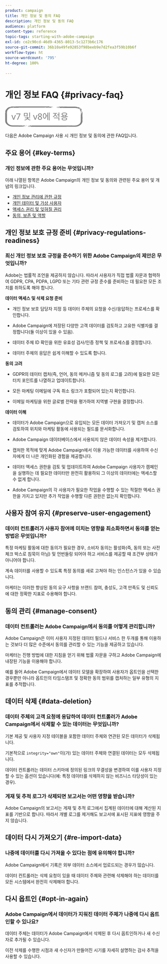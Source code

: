 ```yaml
---
product: campaign
title: 개인 정보 및 동의 FAQ
description: 개인 정보 및 동의 FAQ
audience: platform
content-type: reference
topic-tags: starting-with-adobe-campaign
exl-id: ce2c90cd-46d9-4365-8013-5c1273b6c176
source-git-commit: 36b10a49fe92853f98beeb9e7d2fea3f59b10b6f
workflow-type: ht
source-wordcount: '795'
ht-degree: 100%

---
```


# 개인 정보 FAQ {#privacy-faq}

![](../../assets/common.svg)

다음은 Adobe Campaign 사용 시 개인 정보 및 동의에 관한 FAQ입니다.

## 주요 용어 {#key-terms}

### 개인 정보에 관한 주요 용어는 무엇입니까?

아래 나열된 항목은 Adobe Campaign의 개인 정보 및 동의와 관련된 주요 용어 및 개념의 링크입니다.

* [개인 정보 관리에 관한 규정](../../platform/using/privacy-management.md#privacy-management-regulations)
* [개인 데이터 및 가상 사용자](../../platform/using/privacy-and-recommendations.md#personal-data)
* [액세스 권리 및 잊혀질 권리](../../platform/using/privacy-management.md#right-access-forgotten)
* [동의, 보존 및 역할](../../platform/using/privacy-management.md#consent-retention-roles)

## 개인 정보 보호 규정 준비 {#privacy-regulations-readiness}

### 최신 개인 정보 보호 규정을 준수하기 위한 Adobe Campaign의 제안은 무엇입니까?

Adobe는 법률적 조언을 제공하지 않습니다. 따라서 사용자가 직접 법률 자문과 협력하여 GDPR, CPA, PDPA, LGPD 또는 기타 관련 규정 준수를 준비하는 데 필요한 모든 조치를 취하도록 해야 합니다.

**데이터 액세스 및 삭제 요청 준비**

* 개인 정보 보호 담당자 지정 등 데이터 주체의 요청을 수신/응답하는 프로세스를 확인합니다.

* Adobe Campaign에 저장된 다양한 고객 데이터를 검토하고 고유한 식별자를 결정합니다(둘 이상이 있을 수 있음).

* 데이터 주체 ID 확인을 위한 유효성 검사/인증 정책 및 프로세스를 결정합니다.

* 데이터 주체의 응답은 쉽게 이해할 수 있도록 합니다.

**동의 고려**

* GDPR의 데이터 캡처(즉, 언어, 동의 메커니즘 및 동의 로그를 고려)에 필요한 모든 터치 포인트를 나열하고 업데이트합니다.

* 모든 마케팅 이메일에 구독 취소 링크가 포함되어 있는지 확인합니다.

* 이메일 마케팅을 위한 글로벌 전략을 평가하여 지역별 구현을 결정합니다.

**데이터 이해**

* 데이터가 Adobe Campaign으로 유입되는 모든 데이터 가져오기 및 캡처 소스를 검토하여 위치와 마케팅 활동에 사용되는 필드를 문서화합니다.

* Adobe Campaign 데이터베이스에서 사용되지 않은 데이터 속성을 제거합니다.

* 캡처한 목적에 맞게 Adobe Campaign에서 이용 가능한 데이터를 사용하여 수신자에게 더 나은 개인화된 경험을 제공합니다.

* 데이터 액세스 권한을 검토 및 업데이트하여 Adobe Campaign 사용자가 캠페인을 실행하는 데 필요한 데이터만 완전히 활용하되 그 이상의 데이터에는 액세스할 수 없게 합니다.

* Adobe Campaign의 각 사용자가 필요한 작업을 수행할 수 있는 적절한 액세스 권한을 가지고 있지만 추가 작업을 수행할 다른 권한은 없는지 확인합니다.

## 사용자 참여 유지 {#preserve-user-engagement}

### 데이터 컨트롤러가 사용자 참여에 미치는 영향을 최소화하면서 동의를 얻는 방법은 무엇입니까?

특정 마케팅 활동에 대한 동의가 필요한 경우, 소비자 동의는 활성화(즉, 동의 또는 사전 체크 박스로 침묵이 아님) 및 언번들링 되어야 하고 서비스를 제공할 때 조건부 상태가 아니어야 합니다.

계속 데이터를 사용할 수 있도록 특정 동의를 새로 고쳐야 하는 인스턴스가 있을 수 있습니다.

마케터는 이러한 향상된 동의 요구 사항을 브랜드 참여, 충성도, 고객 만족도 및 신뢰도에 대한 정확한 지표로 수용해야 합니다.

## 동의 관리 {#manage-consent}

### 데이터 컨트롤러는 Adobe Campaign에서 동의를 어떻게 관리합니까?

Adobe Campaign은 이미 사용자 지정된 데이터 필드나 서비스 한 두개를 통해 이용하는 것보다 더 많은 수준에서 동의를 관리할 수 있는 기능을 제공하고 있습니다.

마케터는 진행 방법에 대한 지침을 얻기 위해 법률 자문을 구하고 Adobe Campaign에 내장된 기능을 이용해야 합니다.

예를 들어 Adobe Campaign에서 데이터 모델을 확장하여 사용자가 옵트인을 선택한 경우뿐만 아니라 옵트인의 타임스탬프 및 정확한 동의 범위를 캡처하는 일부 유형의 지표를 추적합니다.

## 데이터 삭제 {#data-deletion}

### 데이터 주체의 고객 요청에 응답하여 데이터 컨트롤러가 Adobe Campaign에서 삭제할 수 있는 데이터는 무엇입니까?

기본 제공 및 사용자 지정 테이블을 포함한 데이터 주체와 연관된 모든 데이터가 삭제됩니다.

기본적으로 `integrity="own"`이(가) 있는 데이터 주체와 연결된 데이터는 모두 삭제됩니다.

데이터 컨트롤러는 데이터 스키마에 정의된 링크의 무결성을 변경하여 이를 사용자 지정할 수 있는 옵션이 있습니다(예: 특정 데이터를 삭제하지 않는 비즈니스 타당성이 있는 경우).

### 게재 및 추적 로그가 삭제되면 보고서는 어떤 영향을 받습니까?

Adobe Campaign의 보고서는 게재 및 추적 로그에서 집계된 데이터에 대해 계산된 지표를 기반으로 합니다. 따라서 개별 로그를 제거해도 보고서에 표시된 지표에 영향을 주지 않습니다.

## 데이터 다시 가져오기 {#re-import-data}

### 나중에 데이터를 다시 가져올 수 있다는 점에 유의해야 합니까?

Adobe Campaign에서 기록은 외부 데이터 소스에서 업로드되는 경우가 많습니다.

데이터 컨트롤러는 삭제 요청이 있을 때 데이터 주체와 관련해 삭제해야 하는 데이터를 모든 시스템에서 완전히 삭제해야 합니다.

## 다시 옵트인 {#opt-in-again}

### Adobe Campaign에서 데이터가 지워진 데이터 주체가 나중에 다시 옵트인할 수 있나요?

데이터 주체는 데이터가 Adobe Campaign에서 삭제된 후 다시 옵트인하거나 새 수신자로 추가될 수 있습니다.

이전 삭제를 수행한 시점과 새 수신자가 만들어진 시기를 자세히 설명하는 감사 추적을 사용할 수 있습니다.
